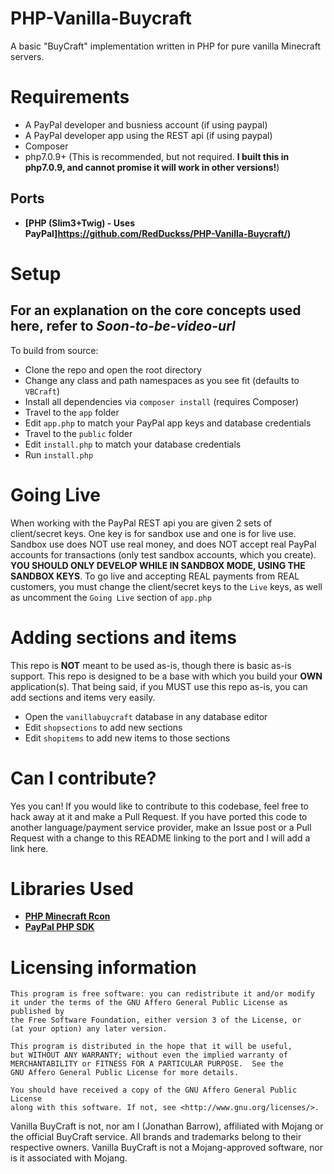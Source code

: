 # PHP-Vanilla-Buycraft
A basic "BuyCraft" implementation written in PHP for pure vanilla Minecraft servers.

# Requirements
- A PayPal developer and busniess account (if using paypal)
- A PayPal developer app using the REST api (if using paypal)
- Composer
- php7.0.9+ (This is recommended, but not required. **I built this in php7.0.9, and cannot promise it will work in other versions!**)

## Ports
* __[PHP (Slim3+Twig) - Uses PayPal]https://github.com/RedDuckss/PHP-Vanilla-Buycraft/)__

# Setup
## For an explanation on the core concepts used here, refer to *Soon-to-be-video-url*
To build from source:
- Clone the repo and open the root directory
- Change any class and path namespaces as you see fit (defaults to `VBCraft`)
- Install all dependencies via `composer install` (requires Composer)
- Travel to the `app` folder
- Edit `app.php` to match your PayPal app keys and database credentials
- Travel to the `public` folder
- Edit `install.php` to match your database credentials
- Run `install.php`

# Going Live
When working with the PayPal REST api you are given 2 sets of client/secret keys. One key is for sandbox use and one is for live use. Sandbox use does NOT use real money, and does NOT accept real PayPal accounts for transactions (only test sandbox accounts, which you create). **YOU SHOULD ONLY DEVELOP WHILE IN SANDBOX MODE, USING THE SANDBOX KEYS**. To go live and accepting REAL payments from REAL customers, you must change the client/secret keys to the `Live` keys, as well as uncomment the `Going Live` section of `app.php`

# Adding sections and items
This repo is **NOT** meant to be used as-is, though there is basic as-is support. This repo is designed to be a base with which you build your **OWN** application(s). That being said, if you MUST use this repo as-is, you can add sections and items very easily.
- Open the `vanillabuycraft` database in any database editor
- Edit `shopsections` to add new sections
- Edit `shopitems` to add new items to those sections

# Can I contribute?
Yes you can! If you would like to contribute to this codebase, feel free to hack away at it and make a Pull Request. If you have ported this code to another language/payment service provider, make an Issue post or a Pull Request with a change to this README linking to the port and I will add a link here.

# Libraries Used
* __[PHP Minecraft Rcon](https://github.com/thedudeguy/PHP-Minecraft-Rcon)__
* __[PayPal PHP SDK](https://github.com/paypal/PayPal-PHP-SDK)__

# Licensing information

	This program is free software: you can redistribute it and/or modify
	it under the terms of the GNU Affero General Public License as published by
	the Free Software Foundation, either version 3 of the License, or
	(at your option) any later version.

	This program is distributed in the hope that it will be useful,
	but WITHOUT ANY WARRANTY; without even the implied warranty of
	MERCHANTABILITY or FITNESS FOR A PARTICULAR PURPOSE.  See the
	GNU Affero General Public License for more details.

	You should have received a copy of the GNU Affero General Public License
	along with this software. If not, see <http://www.gnu.org/licenses/>.

Vanilla BuyCraft is not, nor am I (Jonathan Barrow), affiliated with Mojang or the official BuyCraft service. All brands and trademarks belong to their respective owners. Vanilla BuyCraft is not a Mojang-approved software, nor is it associated with Mojang.
